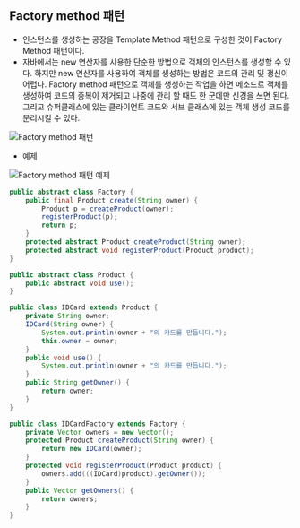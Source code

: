 Factory method 패턴
-------------------

-	인스턴스를 생성하는 공장을 Template Method 패턴으로 구성한 것이 Factory Method 패턴이다.
-	자바에서는 new 연산자를 사용한 단순한 방법으로 객체의 인스턴스를 생성할 수 있다. 하지만 new 연산자를 사용하여 객체를 생성하는 방법은 코드의 관리 및 갱신이 어렵다. Factory method 패턴으로 객체를 생성하는 작업을 하면 메소드로 객체를 생성하여 코드의 중복이 제거되고 나중에 관리 할 때도 한 군데만 신경을 쓰면 된다. 그리고 슈퍼클래스에 있는 클라이언트 코드와 서브 클래스에 있는 객체 생성 코드를 분리시킬 수 있다.

![Factory method 패턴](http://silverbullet.kr/wp-content/uploads/2017/03/Factory-method-0.png)

-	예제

![Factory method 패턴 예제](http://silverbullet.kr/wp-content/uploads/2017/03/Factory-method-1.png)

```java
public abstract class Factory {
    public final Product create(String owner) {
        Product p = createProduct(owner);
        registerProduct(p);
        return p;
    }
    protected abstract Product createProduct(String owner);
    protected abstract void registerProduct(Product product);
}

public abstract class Product {
    public abstract void use();
}

public class IDCard extends Product {
    private String owner;
    IDCard(String owner) {
        System.out.println(owner + "의 카드를 만듭니다.");
        this.owner = owner;
    }
    public void use() {
        System.out.println(owner + "의 카드를 만듭니다.");
    }
    public String getOwner() {
        return owner;
    }
}

public class IDCardFactory extends Factory {
    private Vector owners = new Vector();
    protected Product createProduct(String owner) {
        return new IDCard(owner);
    }
    protected void registerProduct(Product product) {
        owners.add(((IDCard)product).getOwner());
    }
    public Vector getOwners() {
        return owners;
    }
}
```
